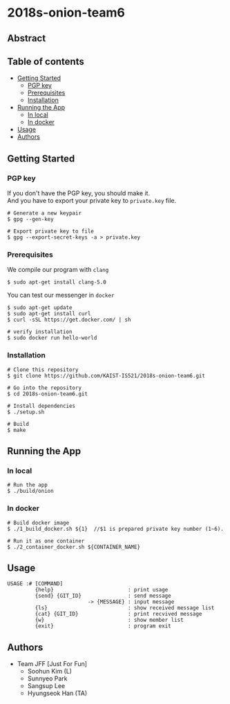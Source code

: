 # 2018s-onion-team6

## Abstract

## Table of contents
* [Getting Started](#getting-started)
  * [PGP key](#gpg-key)
  * [Prerequisites](#prerequisites)
  * [Installation](#installation)
* [Running the App](#getting-started)
  * [In local](#in-local)
  * [In docker](#in-docker)
* [Usage](#usage)
* [Authors](#authors)

## Getting Started

### PGP key

If you don't have the PGP key, you should make it. </br>
And you have to export your private key to `private.key` file.

```
# Generate a new keypair
$ gpg --gen-key

# Export private key to file
$ gpg --export-secret-keys -a > private.key
```

### Prerequisites

We compile our program with `clang`

```
$ sudo apt-get install clang-5.0
```

You can test our messenger in `docker`

```
$ sudo apt-get update
$ sudo apt-get install curl
$ curl -sSL https://get.docker.com/ | sh

# verify installation
$ sudo docker run hello-world
```

### Installation

```
# Clone this repository
$ git clone https://github.com/KAIST-IS521/2018s-onion-team6.git

# Go into the repository
$ cd 2018s-onion-team6.git

# Install dependencies
$ ./setup.sh

# Build 
$ make
```

## Running the App

### In local

```
# Run the app
$ ./build/onion
```

### In docker

```
# Build docker image
$ ./1_build_docker.sh ${1}  //$1 is prepared private key number (1~6).

# Run it as one container
$ ./2_container_docker.sh ${CONTAINER_NAME}
```

## Usage

```
USAGE :# [COMMAND]
         {help}                        : print usage
         {send} {GIT_ID}               : send message
                          -> {MESSAGE} : input message
         {ls}                          : show received message list 
         {cat} {GIT_ID}                : print recvived message
         {w}                           : show member list
         {exit}                        : program exit
```

## Authors
 * Team JFF [Just For Fun]
   * Soohun Kim (L)
   * Sunnyeo Park
   * Sangsup Lee
   * Hyungseok Han (TA)
